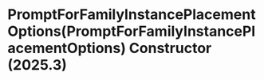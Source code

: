 # PromptForFamilyInstancePlacementOptions(PromptForFamilyInstancePlacementOptions) Constructor (2025.3)

﻿